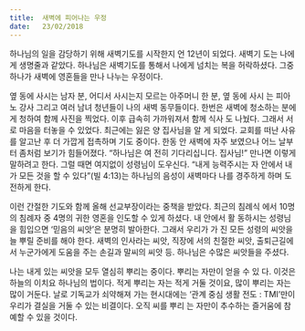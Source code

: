 ```yaml
---
title:  새벽에 피어나는 우정
date:   23/02/2018
---
```


하나님의 일을 감당하기 위해 새벽기도를 시작한지 언 12년이 되었다. 새벽기
도는 나에게 생명줄과 같았다. 하나님은 새벽기도를 통해서 나에게 넘치는 복을
허락하셨다. 그중 하나가 새벽에 영혼들을 만나 나누는 우정이다.

옆 동에 사시는 남자 분, 어디서 사시는지 모르는 아주머니 한 분, 옆 동에 사시
는 피아노 강사 그리고 여러 남녀 청년들이 나의 새벽 동무들이다. 한번은 새벽에
청소하는 분에게 청하여 함께 사진을 찍었다. 이후 급속히 가까워져서 함께 식사
도 나눴다. 그래서 서로 마음을 터놓을 수 있었다. 최근에는 잃은 양 집사님을 알
게 되었다. 교회를 떠난 사유를 알고난 후 더 가깝게 접촉하며 기도 중이다. 한동
안 새벽에 자주 보였으나 어느 날부터 좀처럼 보기가 힘들어졌다. “하나님은 여
전히 기다리십니다. 집사님!” 만나면 이렇게 말하려고 한다. 그럴 때면 여지없이
성령님이 도우신다. “내게 능력주시는 자 안에서 내가 모든 것을 할 수 있다”(빌
4:13)는 하나님의 음성이 새벽마다 나를 경주하게 하며 도전하게 한다.

이런 간절한 기도와 함께 올해 선교부장이라는 중책을 받았다. 최근의 침례식
에서 10명의 침례자 중 4명의 귀한 영혼을 인도할 수 있게 하셨다. 내 안에서 활
동하시는 성령님을 힘입으면 ‘믿음의 씨앗’은 분명히 발아한다. 그래서 우리가 가
진 모든 성령의 씨앗을 늘 뿌릴 준비를 해야 한다. 새벽의 인사라는 씨앗, 직장에
서의 친절한 씨앗, 출퇴근길에서 누군가에게 도움을 주는 손길과 말씨의 씨앗 등.
하나님은 수많은 씨앗들을 주셨다.

나는 내게 있는 씨앗을 모두 열심히 뿌리는 중이다. 뿌리는 자만이 얻을 수 있
다. 이것은 하늘의 이치요 하나님의 법이다. 적게 뿌리는 자는 적게 거둘 것이요,
많이 뿌리는 자는 많이 거둔다. 날로 기독교가 쇠약해져 가는 현시대에는 ‘관계
중심 생활 전도 : TMI’만이 우리가 결실을 거둘 수 있는 비결이다. 오직 씨를 뿌리
는 자만이 추수하는 즐거움에 참예할 수 있을 것이다.